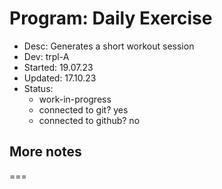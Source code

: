 # Program:  Daily Exercise
- Desc:     Generates a short workout session
- Dev:      trpl-A
- Started:  19.07.23
- Updated:  17.10.23
- Status:     
    * work-in-progress
    * connected to git? yes
    * connected to github? no

## More notes
===

<end>